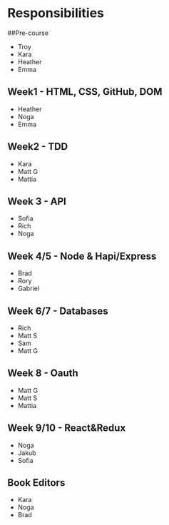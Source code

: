 # Responsibilities
##Pre-course
* Troy
* Kara
* Heather
* Emma

## Week1 - HTML, CSS, GitHub, DOM
* Heather
* Noga
* Emma

## Week2 - TDD
* Kara
* Matt G
* Mattia

## Week 3 - API
* Sofia
* Rich
* Noga

## Week 4/5 - Node & Hapi/Express
* Brad
* Rory
* Gabriel

## Week 6/7 - Databases
 * Rich
 * Matt S
 * Sam
 * Matt G 

## Week 8 - Oauth
* Matt G
* Matt S
* Mattia

## Week 9/10 - React&Redux
* Noga
* Jakub
* Sofia

## Book Editors
* Kara
* Noga
* Brad
